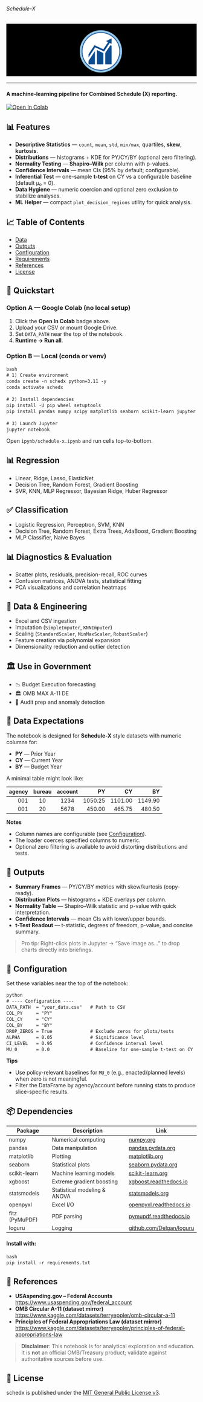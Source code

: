 ###### Schedule-X
![](https://github.com/is-leeroy-jenkins/Sched-X/blob/master/resources/images/git/schedx.png)
___
#### A machine-learning pipeline for Combined Schedule (X) reporting.

[![Open In Colab](https://colab.research.google.com/assets/colab-badge.svg)](https://colab.research.google.com/github/is-leeroy-jenkins/schedx/blob/master/schedule-x.ipynb)

## 📊 Features

- **Descriptive Statistics** — `count`, `mean`, `std`, `min/max`, quartiles, **skew**, **kurtosis**.
- **Distributions** — histograms + KDE for PY/CY/BY (optional zero filtering).
- **Normality Testing** — **Shapiro–Wilk** per column with p-values.
- **Confidence Intervals** — mean CIs (95% by default; configurable).
- **Inferential Test** — one-sample **t-test** on CY vs a configurable baseline (default μ₀ = 0).
- **Data Hygiene** — numeric coercion and optional zero exclusion to stabilize analyses.
- **ML Helper** — compact `plot_decision_regions` utility for quick analysis.



## 📈 Table of Contents

- [Data](#-data-expectations)
- [Outputs](#-outputs)
- [Configuration](#-configuration)
- [Requirements](#-requirements)
- [References](#-references)
- [License](#-license)



## 🎯 Quickstart

### Option A — Google Colab (no local setup)

1. Click the **Open In Colab** badge above.
2. Upload your CSV or mount Google Drive.
3. Set `DATA_PATH` near the top of the notebook.
4. **Runtime → Run all**.

### Option B — Local (conda or venv)

```
bash
# 1) Create environment
conda create -n schedx python=3.11 -y
conda activate schedx

# 2) Install dependencies
pip install -U pip wheel setuptools
pip install pandas numpy scipy matplotlib seaborn scikit-learn jupyter

# 3) Launch Jupyter
jupyter notebook
```

Open `ipynb/schedule-x.ipynb` and run cells top-to-bottom.

## 📊 Regression

- Linear, Ridge, Lasso, ElasticNet
- Decision Tree, Random Forest, Gradient Boosting
- SVR, KNN, MLP Regressor, Bayesian Ridge, Huber Regressor

## ✅ Classification

- Logistic Regression, Perceptron, SVM, KNN
- Decision Tree, Random Forest, Extra Trees, AdaBoost, Gradient Boosting
- MLP Classifier, Naive Bayes

## 📊 Diagnostics & Evaluation

- Scatter plots, residuals, precision-recall, ROC curves
- Confusion matrices, ANOVA tests, statistical fitting
- PCA visualizations and correlation heatmaps

## 📁 Data & Engineering

- Excel and CSV ingestion
- Imputation (`SimpleImputer`, `KNNImputer`)
- Scaling (`StandardScaler`, `MinMaxScaler`, `RobustScaler`)
- Feature creation via polynomial expansion
- Dimensionality reduction and outlier detection

## 🏛️ Use in Government

- 📉 Budget Execution forecasting
- 🏛️ OMB MAX A-11 DE 
- 🧮 Audit prep and  anomaly detection

## 🔎 Data Expectations

The notebook is designed for **Schedule-X** style datasets with numeric columns for:

- **PY** — Prior Year
- **CY** — Current Year
- **BY** — Budget Year

A minimal table might look like:

| agency | bureau | account | PY      | CY      | BY      |
|-------:|:------:|:-------:|--------:|--------:|--------:|
| 001    | 10     | 1234    | 1050.25 | 1101.00 | 1149.90 |
| 001    | 20     | 5678    |  450.00 |  465.75 |  480.50 |

**Notes**

- Column names are configurable (see [Configuration](#-configuration)).
- The loader coerces specified columns to numeric.
- Optional zero filtering is available to avoid distorting distributions and tests.



## 📏 Outputs

- **Summary Frames** — PY/CY/BY metrics with skew/kurtosis (copy-ready).
- **Distribution Plots** — histograms + KDE overlays per column.
- **Normality Table** — Shapiro–Wilk statistic and p-value with quick interpretation.
- **Confidence Intervals** — mean CIs with lower/upper bounds.
- **t-Test Readout** — t-statistic, degrees of freedom, p-value, and concise summary.

> Pro tip: Right-click plots in Jupyter → “Save image as…” to drop charts directly into briefings.



## 🎯 Configuration

Set these variables near the top of the notebook:

```
python
# ---- Configuration ----
DATA_PATH  = "your_data.csv"   # Path to CSV
COL_PY     = "PY"
COL_CY     = "CY"
COL_BY     = "BY"
DROP_ZEROS = True              # Exclude zeros for plots/tests
ALPHA      = 0.05              # Significance level
CI_LEVEL   = 0.95              # Confidence interval level
MU_0       = 0.0               # Baseline for one-sample t-test on CY
```

**Tips**

- Use policy-relevant baselines for `MU_0` (e.g., enacted/planned levels) when zero is not
  meaningful.
- Filter the DataFrame by agency/account before running stats to produce slice-specific results.

## 📦 Dependencies

| Package       | Description                          | Link                                               |
|---------------|--------------------------------------|----------------------------------------------------|
| numpy         | Numerical computing                   | [numpy.org](https://numpy.org/)                    |
| pandas        | Data manipulation                     | [pandas.pydata.org](https://pandas.pydata.org/)    |
| matplotlib    | Plotting                              | [matplotlib.org](https://matplotlib.org/)          |
| seaborn       | Statistical plots                     | [seaborn.pydata.org](https://seaborn.pydata.org/)  |
| scikit-learn  | Machine learning models               | [scikit-learn.org](https://scikit-learn.org/)      |
| xgboost       | Extreme gradient boosting             | [xgboost.readthedocs.io](https://xgboost.readthedocs.io/) |
| statsmodels   | Statistical modeling & ANOVA          | [statsmodels.org](https://www.statsmodels.org/)    |
| openpyxl      | Excel I/O                             | [openpyxl.readthedocs.io](https://openpyxl.readthedocs.io/) |
| fitz (PyMuPDF)| PDF parsing                           | [pymupdf.readthedocs.io](https://pymupdf.readthedocs.io/) |
| loguru        | Logging                               | [github.com/Delgan/loguru](https://github.com/Delgan/loguru) |




#### Install with:

```
bash
pip install -r requirements.txt
```



## 🧩 References

- **USAspending.gov – Federal Accounts**  
  https://www.usaspending.gov/federal_account
- **OMB Circular A-11 (dataset mirror)**  
  https://www.kaggle.com/datasets/terryeppler/omb-circular-a-11
- **Principles of Federal Appropriations Law (dataset mirror)**  
  https://www.kaggle.com/datasets/terryeppler/principles-of-federal-appropriations-law

> **Disclaimer**: This notebook is for analytical exploration and education.  
> It is **not** an official OMB/Treasury product; validate against authoritative sources before use.

## 📝 License

schedx is published under
the [MIT General Public License v3](https://github.com/is-leeroy-jenkins/Sched-X/blob/master/LICENSE.txt).





